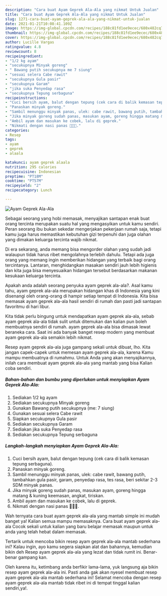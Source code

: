 ```yaml
---
description: "Cara buat Ayam Geprek Ala-Ala yang nikmat Untuk Jualan"
title: "Cara buat Ayam Geprek Ala-Ala yang nikmat Untuk Jualan"
slug: 1271-cara-buat-ayam-geprek-ala-ala-yang-nikmat-untuk-jualan
date: 2021-01-21T10:08:41.109Z
image: https://img-global.cpcdn.com/recipes/188c81fd1ee9ecec/680x482cq70/ayam-geprek-ala-ala-foto-resep-utama.jpg
thumbnail: https://img-global.cpcdn.com/recipes/188c81fd1ee9ecec/680x482cq70/ayam-geprek-ala-ala-foto-resep-utama.jpg
cover: https://img-global.cpcdn.com/recipes/188c81fd1ee9ecec/680x482cq70/ayam-geprek-ala-ala-foto-resep-utama.jpg
author: Lucille Vargas
ratingvalue: 4.8
reviewcount: 8
recipeingredient:
- "1/2 kg ayam"
- "secukupnya Minyak goreng"
- " Bawang putih secukupnya me 7 siung"
- "sesuai selera Cabe rawit"
- "secukupnya Gula pasir"
- "secukupnya Garam"
- "jika suka Penyedap rasa"
- "secukupnya Tepung serbaguna"
recipeinstructions:
- "Cuci bersih ayam, balut dengan tepung (cek cara di balik kemasan tepung serbaguna)."
- "Panaskan minyak goreng."
- "Sambil menunggu minyak panas, ulek: cabe rawit, bawang putih, tambahkan gula pasir, garam, penyedap rasa, tes rasa, beri sekitar 2-3 SDM minyak panas."
- "Jika minyak goreng sudah panas, masukan ayam, goreng hingga matang &amp; kuning keemasan, angkat, tiriskan."
- "Ambil ayam dan masukan ke cobek, lalu di geprek."
- "Nikmati dengan nasi panas 🥰🥰🥰."
categories:
- Resep
tags:
- ayam
- geprek
- alaala

katakunci: ayam geprek alaala 
nutrition: 295 calories
recipecuisine: Indonesian
preptime: "PT18M"
cooktime: "PT57M"
recipeyield: "2"
recipecategory: Lunch

---
```



![Ayam Geprek Ala-Ala](https://img-global.cpcdn.com/recipes/188c81fd1ee9ecec/680x482cq70/ayam-geprek-ala-ala-foto-resep-utama.jpg)

Sebagai seorang yang hobi memasak, menyajikan santapan enak buat orang tercinta merupakan suatu hal yang mengasyikan untuk kamu sendiri. Peran seorang ibu bukan sekedar mengerjakan pekerjaan rumah saja, tetapi kamu juga harus memastikan kebutuhan gizi terpenuhi dan juga olahan yang dimakan keluarga tercinta wajib nikmat.

Di era  sekarang, anda memang bisa mengorder olahan yang sudah jadi walaupun tidak harus ribet mengolahnya terlebih dahulu. Tetapi ada juga orang yang memang ingin memberikan hidangan yang terbaik bagi orang tercintanya. Lantaran, menghidangkan masakan sendiri jauh lebih higienis dan kita juga bisa menyesuaikan hidangan tersebut berdasarkan makanan kesukaan keluarga tercinta. 



Apakah anda adalah seorang penyuka ayam geprek ala-ala?. Asal kamu tahu, ayam geprek ala-ala merupakan hidangan khas di Indonesia yang kini disenangi oleh orang-orang di hampir setiap tempat di Indonesia. Kita bisa memasak ayam geprek ala-ala hasil sendiri di rumah dan pasti jadi santapan favoritmu di hari libur.

Kita tidak perlu bingung untuk mendapatkan ayam geprek ala-ala, sebab ayam geprek ala-ala tidak sulit untuk ditemukan dan kalian pun boleh membuatnya sendiri di rumah. ayam geprek ala-ala bisa dimasak lewat beraneka cara. Saat ini ada banyak banget resep modern yang membuat ayam geprek ala-ala semakin lebih nikmat.

Resep ayam geprek ala-ala juga gampang sekali untuk dibuat, lho. Kita jangan capek-capek untuk memesan ayam geprek ala-ala, karena Kamu mampu membuatnya di rumahmu. Untuk Anda yang akan menyajikannya, inilah cara membuat ayam geprek ala-ala yang mantab yang bisa Kalian coba sendiri.

<!--inarticleads1-->

##### Bahan-bahan dan bumbu yang diperlukan untuk menyiapkan Ayam Geprek Ala-Ala:

1. Sediakan 1/2 kg ayam
1. Sediakan secukupnya Minyak goreng
1. Gunakan  Bawang putih secukupnya (me: 7 siung)
1. Gunakan sesuai selera Cabe rawit
1. Siapkan secukupnya Gula pasir
1. Sediakan secukupnya Garam
1. Sediakan jika suka Penyedap rasa
1. Sediakan secukupnya Tepung serbaguna




<!--inarticleads2-->

##### Langkah-langkah menyiapkan Ayam Geprek Ala-Ala:

1. Cuci bersih ayam, balut dengan tepung (cek cara di balik kemasan tepung serbaguna).
1. Panaskan minyak goreng.
1. Sambil menunggu minyak panas, ulek: cabe rawit, bawang putih, tambahkan gula pasir, garam, penyedap rasa, tes rasa, beri sekitar 2-3 SDM minyak panas.
1. Jika minyak goreng sudah panas, masukan ayam, goreng hingga matang &amp; kuning keemasan, angkat, tiriskan.
1. Ambil ayam dan masukan ke cobek, lalu di geprek.
1. Nikmati dengan nasi panas 🥰🥰🥰.




Wah ternyata cara buat ayam geprek ala-ala yang mantab simple ini mudah banget ya! Kalian semua mampu memasaknya. Cara buat ayam geprek ala-ala Cocok sekali untuk kalian yang baru belajar memasak maupun untuk anda yang telah hebat dalam memasak.

Tertarik untuk mencoba bikin resep ayam geprek ala-ala mantab sederhana ini? Kalau ingin, ayo kamu segera siapkan alat dan bahannya, kemudian bikin deh Resep ayam geprek ala-ala yang lezat dan tidak rumit ini. Benar-benar gampang kan. 

Oleh karena itu, ketimbang anda berfikir lama-lama, yuk langsung aja bikin resep ayam geprek ala-ala ini. Pasti anda gak akan nyesel membuat resep ayam geprek ala-ala mantab sederhana ini! Selamat mencoba dengan resep ayam geprek ala-ala mantab tidak ribet ini di tempat tinggal kalian sendiri,ya!.


